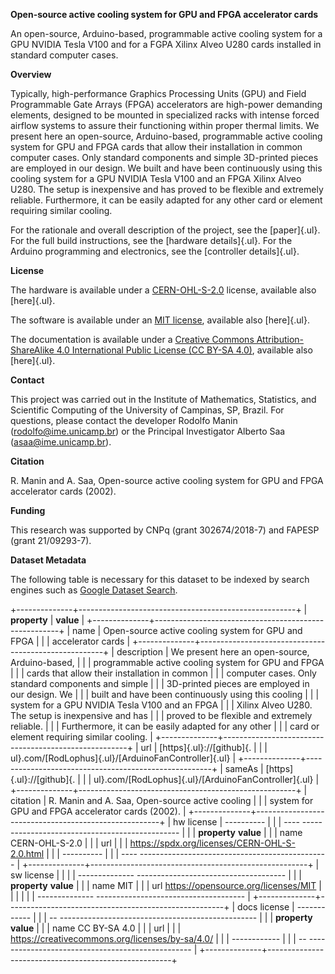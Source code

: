 
**Open-source active cooling system for GPU and FPGA accelerator cards**

An open-source, Arduino-based, programmable active cooling system for a
GPU NVIDIA Tesla V100 and for a FGPA Xilinx Alveo U280 cards installed
in standard computer cases.

 

**Overview**

Typically, high-performance Graphics Processing Units (GPU) and Field
Programmable Gate Arrays (FPGA) accelerators are high-power demanding
elements, designed to be mounted in specialized racks with intense
forced airflow systems to assure their functioning within proper thermal
limits. We present here an open-source, Arduino-based, programmable
active cooling system for GPU and FPGA cards that allow their
installation in common computer cases. Only standard components and
simple 3D-printed pieces are employed in our design. We built and have
been continuously using this cooling system for a GPU NVIDIA Tesla V100
and an FPGA Xilinx Alveo U280. The setup is inexpensive and has proved
to be flexible and extremely reliable. Furthermore, it can be easily
adapted for any other card or element requiring similar cooling.

For the rationale and overall description of the project, see the
[paper]{.ul}. For the full build instructions, see the [hardware
details]{.ul}. For the Arduino programming and electronics, see the
[controller details]{.ul}.

**License**

The hardware is available under a
[CERN-OHL-S-2.0](https://spdx.org/licenses/CERN-OHL-S-2.0.html) license,
available also [here]{.ul}.

The software is available under an [MIT
license](https://opensource.org/licenses/MIT), available also
[here]{.ul}.

The documentation is available under a [Creative Commons
Attribution-ShareAlike 4.0 International Public License (CC BY-SA
4.0)](https://creativecommons.org/licenses/by-sa/4.0/), available also
[here]{.ul}.

**Contact**

This project was carried out in the Institute of Mathematics,
Statistics, and Scientific Computing of the University of Campinas, SP,
Brazil. For questions, please contact the developer Rodolfo Manin
(<rodolfo@ime.unicamp.br>) or the Principal Investigator Alberto Saa
(<asaa@ime.unicamp.br>).

**Citation**

R. Manin and A. Saa, Open-source active cooling system for GPU and FPGA
accelerator cards (2002).

**Funding**

This research was supported by CNPq (grant 302674/2018-7) and FAPESP
(grant 21/09293-7).

**Dataset Metadata**

The following table is necessary for this dataset to be indexed by
search engines such as [Google Dataset
Search](https://g.co/datasetsearch).

+--------------+------------------------------------------------------+
| **property** | **value**                                            |
+--------------+------------------------------------------------------+
| name         | Open-source active cooling system for GPU and FPGA   |
|              | accelerator cards                                    |
+--------------+------------------------------------------------------+
| description  | We present here an open-source, Arduino-based,       |
|              | programmable active cooling system for GPU and FPGA  |
|              | cards that allow their installation in common        |
|              | computer cases. Only standard components and simple  |
|              | 3D-printed pieces are employed in our design. We     |
|              | built and have been continuously using this cooling  |
|              | system for a GPU NVIDIA Tesla V100 and an FPGA       |
|              | Xilinx Alveo U280. The setup is inexpensive and has  |
|              | proved to be flexible and extremely reliable.        |
|              | Furthermore, it can be easily adapted for any other  |
|              | card or element requiring similar cooling.           |
+--------------+------------------------------------------------------+
| url          | [https]{.ul}://[github]{.                            |
|              | ul}.com/[RodLophus]{.ul}/[ArduinoFanController]{.ul} |
+--------------+------------------------------------------------------+
| sameAs       | [https]{.ul}://[github]{.                            |
|              | ul}.com/[RodLophus]{.ul}/[ArduinoFanController]{.ul} |
+--------------+------------------------------------------------------+
| citation     | R. Manin and A. Saa, Open-source active cooling      |
|              | system for GPU and FPGA accelerator cards (2002).    |
+--------------+------------------------------------------------------+
| hw license   |   ----------                                         |
|              | ---- ----------------------------------------------- |
|              |   **property**   **value**                           |
|              |   name           CERN-OHL-S-2.0                      |
|              |   url                                                |
|              |        https://spdx.org/licenses/CERN-OHL-S-2.0.html |
|              |   ----------                                         |
|              | ---- ----------------------------------------------- |
+--------------+------------------------------------------------------+
| sw license   |                                                      |
|              | -------------- ------------------------------------- |
|              |   **property**   **value**                           |
|              |   name           MIT                                 |
|              |   url            https://opensource.org/licenses/MIT |
|              |                                                      |
|              | -------------- ------------------------------------- |
+--------------+------------------------------------------------------+
| docs license |   ------------                                       |
|              | -- ------------------------------------------------- |
|              |   **property**   **value**                           |
|              |   name           CC BY-SA 4.0                        |
|              |   url                                                |
|              |      https://creativecommons.org/licenses/by-sa/4.0/ |
|              |   ------------                                       |
|              | -- ------------------------------------------------- |
+--------------+------------------------------------------------------+
